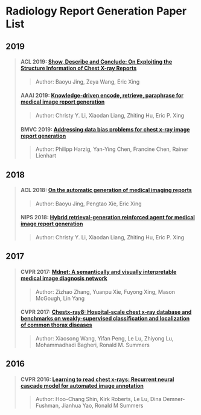 # Radiology Report Generation Paper List

## 2019

>#### ACL 2019: [Show, Describe and Conclude: On Exploiting the Structure Information of Chest X-ray Reports](https://www.aclweb.org/anthology/P19-1657.pdf)
>
>> Author: Baoyu Jing, Zeya Wang, Eric Xing
>
>#### AAAI 2019: [Knowledge-driven encode, retrieve, paraphrase for medical image report generation](https://www.aaai.org/ojs/index.php/AAAI/article/download/4637/4515)
>
>> Author: Christy Y. Li, Xiaodan Liang, Zhiting Hu, Eric P. Xing
>
>#### BMVC 2019: [Addressing data bias problems for chest x-ray image report generation](https://arxiv.org/pdf/1908.02123)
>
>> Author: Philipp Harzig, Yan-Ying Chen, Francine Chen, Rainer Lienhart

## 2018

>#### ACL 2018: [On the automatic generation of medical imaging reports](https://arxiv.org/pdf/1711.08195)
>> Author: Baoyu Jing, Pengtao Xie, Eric Xing
>
>#### NIPS 2018: [Hybrid retrieval-generation reinforced agent for medical image report generation](http://papers.nips.cc/paper/7426-hybrid-retrieval-generation-reinforced-agent-for-medical-image-report-generation.pdf)
>
>> Author: Christy Y. Li, Xiaodan Liang, Zhiting Hu, Eric P. Xing

## 2017

>#### CVPR 2017: [Mdnet: A semantically and visually interpretable medical image diagnosis network](http://openaccess.thecvf.com/content_cvpr_2017/papers/Zhang_MDNet_A_Semantically_CVPR_2017_paper.pdf)
>
>> Author: Zizhao Zhang, Yuanpu Xie, Fuyong Xing, Mason McGough, Lin Yang
>
>#### CVPR 2017: [Chestx-ray8: Hospital-scale chest x-ray database and benchmarks on weakly-supervised classification and localization of common thorax diseases](http://openaccess.thecvf.com/content_cvpr_2017/papers/Wang_ChestX-ray8_Hospital-Scale_Chest_CVPR_2017_paper.pdf)
>
>> Author: Xiaosong Wang, Yifan Peng, Le Lu, Zhiyong Lu, Mohammadhadi Bagheri, Ronald M. Summers

## 2016

>#### CVPR 2016: [Learning to read chest x-rays: Recurrent neural cascade model for automated image annotation](http://openaccess.thecvf.com/content_cvpr_2016/papers/Shin_Learning_to_Read_CVPR_2016_paper.pdf)
>
>> Author: Hoo-Chang Shin, Kirk Roberts, Le Lu, Dina Demner-Fushman, Jianhua Yao, Ronald M Summers

